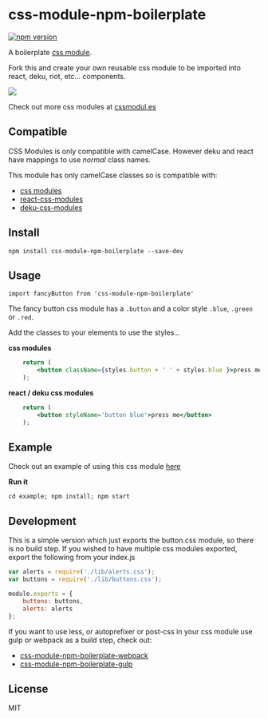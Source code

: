 # css-module-npm-boilerplate

[![npm version](https://badge.fury.io/js/css-module-npm-boilerplate.svg)](https://badge.fury.io/js/css-module-npm-boilerplate)

A boilerplate [css module](https://github.com/css-modules/css-modules).

Fork this and create your own reusable css module to be imported into react, deku, riot, etc... components.

![](https://raw.githubusercontent.com/StevenIseki/css-module-npm-boilerplate/master/screenshot.png)

Check out more css modules at [cssmodul.es](http://cssmodul.es)

## Compatible

CSS Modules is only compatible with camelCase. However deku and react have mappings to use *normal* class names.

This module has only camelCase classes so is compatible with:

- [css modules](https://github.com/css-modules/css-modules)
- [react-css-modules](https://github.com/gajus/react-css-modules)
- [deku-css-modules](https://github.com/StevenIseki/deku-css-modules)

## Install

`npm install css-module-npm-boilerplate --save-dev`

## Usage

`import fancyButton from 'css-module-npm-boilerplate'`

The fancy button css module has a `.button` and a color style `.blue`, `.green` or `.red`.

Add the classes to your elements to use the styles... 

**css modules**

```jsx
	return (
        <button className={styles.button + ' ' + styles.blue }>press me</button>
    );
```

**react / deku css modules**

```jsx
	return (
        <button styleName='button blue'>press me</button>
    );
```

## Example

Check out an example of using this css module [here](https://github.com/StevenIseki/css-module-npm-boilerplate/tree/master/example)

**Run it**

`cd example; npm install; npm start`

## Development

This is a simple version which just exports the button.css module, so there is no build step. If you wished to have multiple css modules exported, export the following from your index.js

```js
var alerts = require('./lib/alerts.css'); 
var buttons = require('./lib/buttons.css'); 

module.exports = {
	buttons: buttons,
	alerts: alerts
};
```

If you want to use less, or autoprefixer or post-css in your css module use gulp or webpack as a build step, check out:

- [css-module-npm-boilerplate-webpack](https://github.com/StevenIseki/css-module-npm-boilerplate-webpack)
- [css-module-npm-boilerplate-gulp](https://github.com/StevenIseki/css-module-npm-boilerplate-gulp)


## License

MIT
